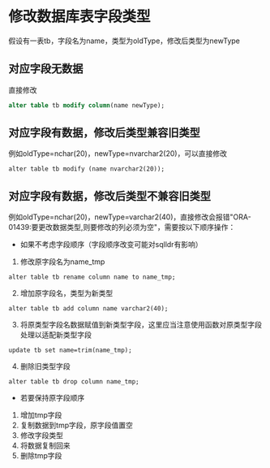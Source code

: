 # 修改数据库表字段类型
假设有一表tb，字段名为name，类型为oldType，修改后类型为newType
## 对应字段无数据
直接修改
```sql
alter table tb modify column(name newType);
```
## 对应字段有数据，修改后类型兼容旧类型
例如oldType=nchar(20)，newType=nvarchar2(20)，可以直接修改
```
alter table tb modify (name nvarchar2(20));
```
## 对应字段有数据，修改后类型不兼容旧类型
例如oldType=nchar(20)，newType=varchar2(40)，直接修改会报错"ORA-01439:要更改数据类型,则要修改的列必须为空"，需要按以下顺序操作：
- 如果不考虑字段顺序（字段顺序改变可能对sqlldr有影响）
1. 修改原字段名为name_tmp
```
alter table tb rename column name to name_tmp;
```
2. 增加原字段名，类型为新类型
```
alter table tb add column name varchar2(40);
```
3. 将原类型字段名数据赋值到新类型字段，这里应当注意使用函数对原类型字段处理以适配新类型字段
```
update tb set name=trim(name_tmp);
```
4. 删除旧类型字段
```
alter table tb drop column name_tmp;
```
- 若要保持原字段顺序
1. 增加tmp字段
2. 复制数据到tmp字段，原字段值置空
3. 修改字段类型
4. 将数据复制回来
5. 删除tmp字段